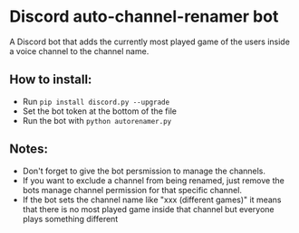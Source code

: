 # Discord auto-channel-renamer bot

A Discord bot that adds the currently most played game of the users inside a voice channel to the channel name.

## How to install:
- Run ``pip install discord.py --upgrade``
- Set the bot token at the bottom of the file
- Run the bot with `python autorenamer.py`

## Notes:
- Don't forget to give the bot persmission to manage the channels.
- If you want to exclude a channel from being renamed, just remove the bots manage channel permission for that specific channel.
- If the bot sets the channel name like "xxx (different games)" it means that there is no most played game inside that channel but everyone plays something different